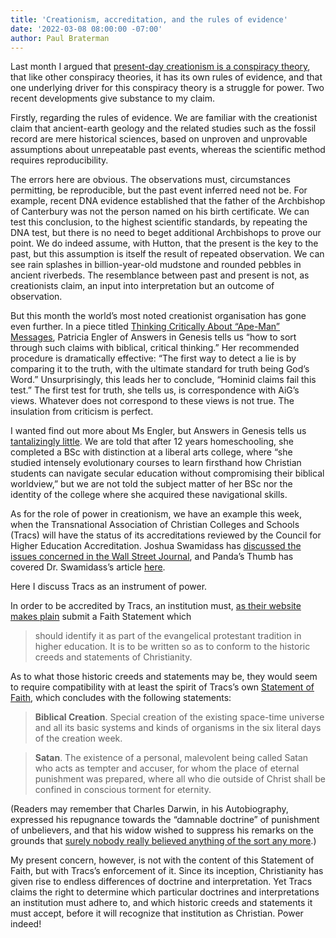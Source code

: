 ```yaml
---
title: 'Creationism, accreditation, and the rules of evidence'
date: '2022-03-08 08:00:00 -07:00'
author: Paul Braterman
---
```

Last month I argued  that [present-day creationism is a conspiracy theory]( https://www.snopes.com/news/2021/02/04/why-creationism-bears-all-the-hallmarks-of-a-conspiracy-theory/), that like other conspiracy theories, it has its own rules of evidence, and that one underlying driver for this conspiracy theory is a struggle for power. Two recent developments give substance to my claim.

Firstly, regarding the rules of evidence. We are familiar with the creationist claim that ancient-earth geology and the related studies such as the fossil record are mere historical sciences, based on unproven and unprovable assumptions about unrepeatable past events, whereas the scientific method requires reproducibility.

The errors here are obvious. The observations must, circumstances permitting, be reproducible, but the past event inferred need not be. For example, recent DNA evidence established that the father of the Archbishop of Canterbury was not the person named on his birth certificate. We can test this conclusion, to the highest scientific standards, by repeating the DNA test, but there is no need to beget additional Archbishops to prove our point. We do indeed assume, with Hutton, that the present is the key to the past, but this assumption is itself the result of repeated observation. We can see rain splashes in billion-year-old mudstone and rounded pebbles in ancient riverbeds. The resemblance between past and present is not, as creationists claim, an input into interpretation but an outcome of observation.

<!--more-->

But this month the world’s most noted creationist organisation has gone even further.  In a piece titled [Thinking Critically About “Ape-Man” Messages](https://answersingenesis.org/apologetics/critical-thinking/thinking-critically-ape-man-messages/), Patricia Engler of Answers in Genesis tells us “how to sort through such claims with biblical, critical thinking.” Her recommended procedure is dramatically effective: “The first way to detect a lie is by comparing it to the truth, with the ultimate standard for truth being God’s Word.” Unsurprisingly, this leads her to conclude, “Hominid claims fail this test.” The first test for truth, she tells us, is correspondence with AiG’s views. Whatever does not correspond to these views is not true. The insulation from criticism is perfect.

I wanted find out more about Ms Engler, but Answers in Genesis tells us [tantalizingly little](https://answersingenesis.org/bios/patricia-engler/). We are told that after 12 years homeschooling, she completed a BSc with distinction at a liberal arts college, where “she studied intensely evolutionary courses to learn firsthand how Christian students can navigate secular education without compromising their biblical worldview,” but we are not told the subject matter of her BSc nor the identity of the college where she acquired these navigational skills.

As for the role of power in creationism, we have an example this week, when the Transnational Association of Christian Colleges and Schools (Tracs) will have the status of its accreditations reviewed by the Council for Higher Education Accreditation. Joshua Swamidass has [discussed the issues concerned in the Wall Street Journal](https://www.wsj.com/articles/a-compromise-on-creationism-11614901537), and Panda’s Thumb has covered Dr. Swamidass’s article [here](https://pandasthumb.org/archives/2021/03/should-colleges-that-teach.html).

Here I discuss Tracs as an instrument of power.

In order to be accredited by Tracs, an institution must, [as their website makes plain](https://tracs.org/resources/) submit a Faith Statement which 

>should identify it as part of the evangelical protestant tradition in higher education. It is to be written so as to conform to the historic creeds and statements of Christianity. 

As to what those historic creeds and statements may be, they would seem to require compatibility with at least the spirit of Tracs’s own [Statement of Faith](https://tracs.org/statement-of-faith/), which concludes with the following statements:

>**Biblical Creation**. Special creation of the existing space-time universe and all its basic systems and kinds of organisms in the six literal days of the creation week.

>**Satan**. The existence of a personal, malevolent being called Satan who acts as tempter and accuser, for whom the place of eternal punishment was prepared, where all who die outside of Christ shall be confined in conscious torment for eternity.

(Readers may remember that Charles Darwin, in his Autobiography, expressed his repugnance towards the “damnable doctrine” of punishment of unbelievers, and that his widow wished to suppress his remarks on the grounds that [surely nobody really believed anything of the sort any more](http://darwin-online.org.uk/content/frameset?itemID=F1497&viewtype=side&pageseq=89).)

My present concern, however, is not with the content of this Statement of Faith, but with Tracs’s enforcement of it. Since its inception, Christianity has given rise to endless differences of doctrine and interpretation. Yet Tracs claims the right to determine which particular doctrines and interpretations an institution must adhere to, and which historic creeds and statements it must accept, before it will recognize that institution as Christian. Power indeed!
